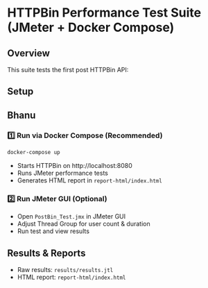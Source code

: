 # HTTPBin Performance Test Suite (JMeter + Docker Compose)

## Overview
This suite tests the first post HTTPBin API:

## Setup
## Bhanu

### 1️⃣ Run via Docker Compose (Recommended)
```bash
docker-compose up
```
- Starts HTTPBin on http://localhost:8080
- Runs JMeter performance tests
- Generates HTML report in `report-html/index.html`

### 2️⃣ Run JMeter GUI (Optional)
- Open `PostBin_Test.jmx` in JMeter GUI
- Adjust Thread Group for user count & duration
- Run test and view results

## Results & Reports
- Raw results: `results/results.jtl`
- HTML report: `report-html/index.html`
